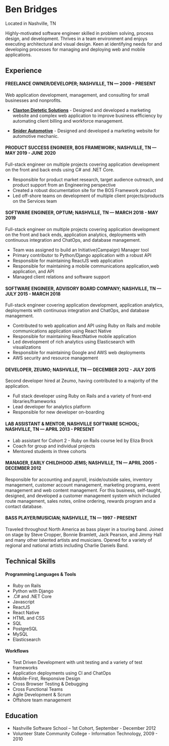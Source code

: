 # Ben Bridges
Located in Nashville, TN

Highly-motivated software engineer skilled in problem solving, process design, and development. Thrives in a team environment and enjoys executing architectural and visual design. Keen at identifying needs for and developing processes for managing and deploying web and mobile applications.

## Experience

#### FREELANCE OWNER/DEVELOPER; NASHVILLE, TN — 2009 - PRESENT
Web application development, management, and consulting for small businesses and nonprofits.

- **[Claxton Dietetic Solutions](http://claxtonsolutions.com)** - 
Designed and developed a marketing website and complex web application to improve business efficiency by automating client billing and workforce management.

- **[Snider Automotive](http://sniderautomotive.com)** - Designed and developed a marketing website for automotive mechanic.

#### PRODUCT SUCCESS ENGINEER, BOS FRAMEWORK; NASHVILLE, TN — MAY 2019 - JUNE 2020

Full-stack engineer on multiple projects covering application development on the front and back ends using C# and .NET Core.

- Responsible for product market research, target audience outreach, and product support from an Engineering perspective
- Created a robust documentation site for the BOS Framework product
- Led off-shore teams on development of multiple client projects/products on the Services team

#### SOFTWARE ENGINEER, OPTUM; NASHVILLE, TN — MARCH 2018 - MAY 2019

Full-stack engineer on multiple projects covering application development on the front and back ends, application analytics, deployments with continuous integration and ChatOps, and database management.
- Team was assigned to build an Initiative(Campaign) Manager tool
- Primary contributor to Python/Django application with a robust API
- Responsible for maintaining ReactJS web application
- Responsible for maintaining a mobile communications application,web application, and API
- Managed client relations and software support

#### SOFTWARE ENGINEER, ADVISORY BOARD COMPANY; NASHVILLE, TN — JULY 2015 - MARCH 2018

Full-stack engineer covering application development, application analytics, deployments with continuous integration and ChatOps, and database management.
- Contributed to web application and API using Ruby on Rails and mobile communications application using React Native
- Responsible for maintaining ReactNative mobile application
- Led development of rich analytics using Elasticsearch with visualizations
- Responsible for maintaining Google and AWS web deployments
- AWS security and resource management

#### DEVELOPER, ZEUMO; NASHVILLE, TN — DECEMBER 2012 - JULY 2015
Second developer hired at Zeumo, having contributed to a majority of the application.
- Full stack developer using Ruby on Rails and a variety of front-end libraries/frameworks
- Lead developer for analytics platform
- Responsible for new developer on-boarding

#### LAB ASSISTANT & MENTOR, NASHVILLE SOFTWARE SCHOOL; NASHVILLE, TN — APRIL 2013 - PRESENT
- Lab assistant for Cohort 2 - Ruby on Rails course led by Eliza Brock
- Coach for group and individual projects
- Mentored students in three cohorts

#### MANAGER, EARLY CHILDHOOD JEMS; NASHVILLE, TN — APRIL 2005 - DECEMBER 2012
Responsible for accounting and payroll, inside/outside sales, inventory management, customer account management, marketing programs, event management and web content management. For this business, self-taught, designed, and developed a customer management system which included route management, sales notes, online ordering, rewards program and a contact database.

#### BASS PLAYER/MUSICIAN; NASHVILLE, TN — 1997 - PRESENT
Traveled throughout North America as bass player in a touring band. Joined on stage by Steve Cropper, Bonnie Bramlett, Jack Pearson, and Jimmy Hall and many other talented artists and musicians. Opened for a variety of regional and national artists including Charlie Daniels Band.

## Technical Skills

#### Programming Languages & Tools
- Ruby on Rails
- Python with Django
- .C# and .NET Core
- Javascript
- ReactJS
- React Native
- HTML and CSS
- SQL
- PostgreSQL
- MySQL
- Elasticsearch

#### Workflows
- Test Driven Development with unit testing and a variety of test frameworks
- Application deployments using CI and ChatOps
- Mobile-First, Responsive Design
- Cross Browser Testing & Debugging
- Cross Functional Teams
- Agile Development & Scrum
- Offshore team management

## Education
- Nashville Software School – 1st Cohort, September - December 2012
- Volunteer State Community College - Information Technology, 2009 - 2010
